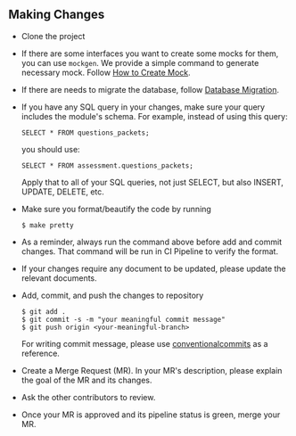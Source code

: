 ## Making Changes

- Clone the project

- If there are some interfaces you want to create some mocks for them, you can use `mockgen`. We provide a simple command to generate necessary mock.
  Follow [How to Create Mock](CREATE_MOCK.md).

- If there are needs to migrate the database, follow [Database Migration](DATABASE_MIGRATION.md).

- If you have any SQL query in your changes, make sure your query includes the module's schema. For example, instead of using this query:

    ```
    SELECT * FROM questions_packets;
    ```

  you should use:

    ```
    SELECT * FROM assessment.questions_packets;
    ```

  Apply that to all of your SQL queries, not just SELECT, but also INSERT, UPDATE, DELETE, etc.

- Make sure you format/beautify the code by running

    ```
    $ make pretty
    ```

- As a reminder, always run the command above before add and commit changes.
  That command will be run in CI Pipeline to verify the format.

- If your changes require any document to be updated, please update the relevant documents.

- Add, commit, and push the changes to repository

    ```
    $ git add .
    $ git commit -s -m "your meaningful commit message"
    $ git push origin <your-meaningful-branch>
    ```

  For writing commit message, please use [conventionalcommits](https://www.conventionalcommits.org/en/v1.0.0/) as a reference.

- Create a Merge Request (MR). In your MR's description, please explain the goal of the MR and its changes.

- Ask the other contributors to review.

- Once your MR is approved and its pipeline status is green, merge your MR.